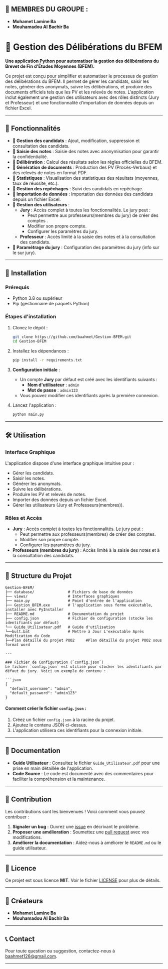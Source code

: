 ## 👥 MEMBRES DU GROUPE :

- **Mohamet Lamine Ba**
- **Mouhamadou Al Bachir Ba**

# 📘 Gestion des Délibérations du BFEM

**Une application Python pour automatiser la gestion des délibérations du Brevet de Fin d'Études Moyennes (BFEM).**

Ce projet est conçu pour simplifier et automatiser le processus de gestion des délibérations du BFEM. 
Il permet de gérer les candidats, saisir les notes, générer des anonymats, suivre les délibérations, 
et produire des documents officiels tels que les PV et les relevés de notes. 
L'application inclut également une gestion des utilisateurs avec des rôles distincts (Jury et Professeur) 
et une fonctionnalité d'importation de données depuis un fichier Excel.

---

## 📌 Fonctionnalités

- **🔹 Gestion des candidats** : Ajout, modification, suppression et consultation des candidats.
- **🔹 Saisie des notes** : Saisie des notes avec anonymisation pour garantir la confidentialité.
- **🔹 Délibération** : Calcul des résultats selon les règles officielles du BFEM.
- **🔹 Génération de documents** : Production des PV (Procès-Verbaux) et des relevés de notes en format PDF.
- **🔹 Statistiques** : Visualisation des statistiques des résultats (moyennes, taux de réussite, etc.).
- **🔹 Gestion des repêchages** : Suivi des candidats en repêchage.
- **🔹 Importation de données** : Importation des données des candidats depuis un fichier Excel.
- **🔹 Gestion des utilisateurs** :
  - **Jury** : Accès complet à toutes les fonctionnalités. Le jury peut :
    - Peut permettre aux professeurs(membres du jury) de créer des comptes  .
    - Modifier son propre compte.
    - Configurer les paramètres du jury.
  - **Professeur** : Accès limité à la saisie des notes et à la consultation des candidats.
- **🔹 Paramétrage du jury** : Configuration des paramètres du jury (info sur le sur jury).

---

## 🚀 Installation

### Prérequis
- Python 3.8 ou supérieur
- Pip (gestionnaire de paquets Python)

### Étapes d'installation
1. Clonez le dépôt :
   ```bash
   git clone https://github.com/baahmet/Gestion-BFEM.git
   cd Gestion-BFEM
   ```

2. Installez les dépendances :
   ```bash
   pip install -r requirements.txt
   ```

3. **Configuration initiale** :
   - Un compte **Jury** par défaut est créé avec les identifiants suivants :
     - **Nom d'utilisateur** : `admin`
     - **Mot de passe** : `admin123`
   - Vous pouvez modifier ces identifiants après la première connexion.

4. Lancez l'application :
   ```bash
   python main.py
   ```

---

## 🛠 Utilisation

### Interface Graphique
L'application dispose d'une interface graphique intuitive pour :
- Gérer les candidats.
- Saisir les notes.
- Générer les anonymats.
- Suivre les délibérations.
- Produire les PV et relevés de notes.
- Importer des données depuis un fichier Excel.
- Gérer les utilisateurs (Jury et Professeurs(membres)).

### Rôles et Accès
- **Jury** : Accès complet à toutes les fonctionnalités. Le jury peut :
  - Peut permettre aux professeurs(membres) de créer des comptes.
  - Modifier son propre compte.
  - Configurer les paramètres du jury.
- **Professeurs (membres du jury)** : Accès limité à la saisie des notes et à la consultation des candidats.

---

## 📂 Structure du Projet

```
Gestion-BFEM/
├── database/               # Fichiers de base de données
├── views/                  # Interfaces graphiques
├── main.py                 # Point d'entrée de l'application
├── Gestion_BFEM.exe        # l'application sous forme exécutable, installer avec PyInstaller 
├── README.md               # Documentation du projet
├── config.json             # Fichier de configuration (stocke les identifiants par défaut)
└── Guide_Utilisateur.pdf   # Guide d'utilisation
└──bult.bat                 # Mettre à Jour L'exécutable Après Modification du Code 
├──Plan détaillé du projet POO2     #Plan détaillé du projet POO2 sous format word

---

### Fichier de Configuration (`config.json`)
Le fichier `config.json` est utilisé pour stocker les identifiants par défaut du jury. Voici un exemple de contenu :

```json
{
  "default_username": "admin",
  "default_password": "admin123"
}
```

#### Comment créer le fichier `config.json` :
1. Créez un fichier `config.json` à la racine du projet.
2. Ajoutez le contenu JSON ci-dessus.
3. L'application utilisera ces identifiants pour la connexion initiale.

---

## 📄 Documentation

- **Guide Utilisateur** : Consultez le fichier `Guide_Utilisateur.pdf` pour une prise en main détaillée de l'application.
- **Code Source** : Le code est documenté avec des commentaires pour faciliter la compréhension et la maintenance.

---

## 🤝 Contribution

Les contributions sont les bienvenues ! Voici comment vous pouvez contribuer :

1. **Signaler un bug** : Ouvrez une [issue](https://github.com/baahmet/Gestion-BFEM/issues) en décrivant le problème.
2. **Proposer une amélioration** : Soumettez une [pull request](https://github.com/baahmet/Gestion-BFEM/pulls) avec vos modifications.
3. **Améliorer la documentation** : Aidez-nous à améliorer le `README.md` ou le guide utilisateur.

---

## 📜 Licence

Ce projet est sous licence **MIT**. Voir le fichier [LICENSE](LICENSE) pour plus de détails.

---

## 👥 Créateurs

- **Mohamet Lamine Ba**
- **Mouhamadou Al Bachir Ba**

---

## 📞 Contact

Pour toute question ou suggestion, contactez-nous à [baahmet126@gmail.com](mailto:baahmet126@gmail.com).

---

